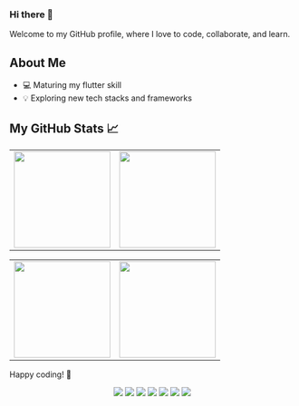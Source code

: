 ### Hi there 👋
Welcome to my GitHub profile, where I love to code, collaborate, and learn.

## About Me
- 💻 Maturing my flutter skill
- 💡 Exploring new tech stacks and frameworks

## My GitHub Stats 📈
<table>
  <tr>
    <td>
        <img height="170em" src="https://github-readme-stats-eight-theta.vercel.app/api?username=muzalee&show_icons=true&theme=dracula&include_all_commits=true&count_private=true&hide_border=true&custom_title=I+Code,+Therefore+I+Am"/>
    </td>
    <td> 
        <img height="170em" src="https://github-readme-streak-stats.herokuapp.com/?user=muzalee&theme=dracula&hide_border=true"/>  
    </td>
  </tr>
</table>

<table>
  <tr>
    <td>
        <img height="170em" src="https://github-readme-stats.vercel.app/api/top-langs/?username=muzalee&size_weight=0.5&count_weight=0.5&layout=compact&hide_border=true&theme=dracula"/>
    </td>
    <td> 
        <img height="170em" src="https://github-profile-trophy.vercel.app/?username=muzalee&theme=nord&no-frame=false&no-bg=false&margin-w=15&margin-h=15&column=6"/>  
    </td>
  </tr>
</table>

Happy coding! 🚀

<p align="center">
  <a target="_blank" href="https://linkedin.com/in/muzallyefah"><img src="https://img.shields.io/badge/-Muzallyefah%20Fadli-4E5A66?style=flat&logo=Linkedin&logoColor=white"/></a>
  <a target="_blank" href="mailto:muzallyefah@gmail.com"><img src="https://img.shields.io/badge/-email-4E5A66?style=flat&logo=Gmail&logoColor=white"/></a>
  <a target="_blank" href="https://leetcode.com/muzalee"><img src="https://img.shields.io/badge/-Leetcode-4E5A66?style=flat&logo=Leetcode&logoColor=white"/></a>
  <a target="_blank" href="https://lablab.ai/u/@muzalee332"><img src="https://img.shields.io/badge/-lablab.ai-4E5A66?style=flat&logo=joomla&logoColor=white"/></a>
  <a target="_blank" href="https://codepen.io/muzalee"><img src="https://img.shields.io/badge/-CodePen-4E5A66?style=flat&logo=codepen&logoColor=white"/></a>
  <a target="_blank" href="https://www.w3profile.com/muzalee"><img src="https://img.shields.io/badge/-w3school-4E5A66?style=flat&logo=webtrees&logoColor=white"/></a>
  <a target="_blank" href="https://www.freecodecamp.org/muzalee"><img src="https://img.shields.io/badge/-freeCodeCamp-4E5A66?style=flat&logo=freecodecamp&logoColor=white"/></a>
</p>
